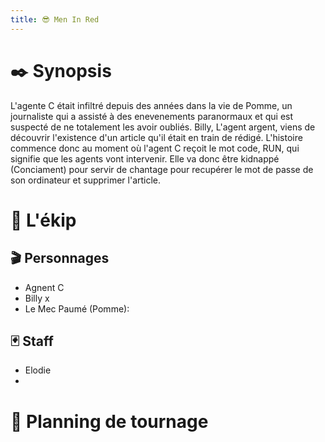 ```yaml
---
title: 😎 Men In Red
---
```

# ✒️ Synopsis
L'agente C était infiltré depuis des années dans la vie de Pomme, un journaliste qui a assisté à des enevenements paranormaux et qui est suspecté de ne totalement les avoir oubliés. Billy, L'agent argent, viens de découvrir l'existence d'un article qu'il était en train de rédigé. L'histoire commence donc au moment où l'agent C reçoit le mot code, RUN, qui signifie que les agents vont intervenir. Elle va donc être kidnappé (Conciament) pour servir de chantage pour recupérer le mot de passe de son ordinateur et supprimer l'article.
# 👥️️ L'ékip
## 🎬 Personnages
- Agnent C
- Billy x 
- Le Mec Paumé (Pomme):
## 🃏 Staff
- Elodie
- 
# 📅 Planning de tournage


